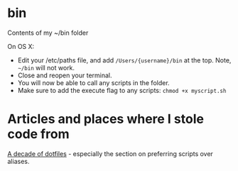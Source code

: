 # bin
Contents of my ~/bin folder

On OS X:
* Edit your /etc/paths file, and add `/Users/{username}/bin` at the top.  Note, `~/bin` will not work.
* Close and reopen your terminal.
* You will now be able to call any scripts in the folder.
* Make sure to add the execute flag to any scripts: `chmod +x myscript.sh`

# Articles and places where I stole code from
[A decade of dotfiles](https://evanhahn.com/a-decade-of-dotfiles/) - especially the section on preferring scripts over aliases.
